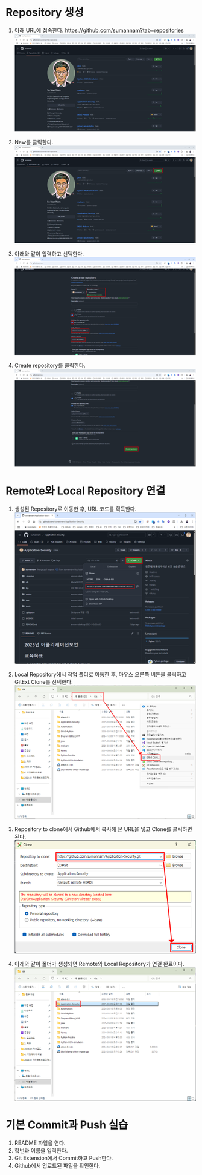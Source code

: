 # Repository 생성

1. 아래 URL에 접속한다.
	https://github.com/sumannam?tab=repositories
	![](attachments/Pasted%20image%2020250309071533.png)
		
2. New를 클릭한다.
	![](attachments/Pasted%20image%2020250309071846.png)
	
3. 아래와 같이 입력하고 선택한다.
	![](attachments/Pasted%20image%2020250309072015.png)

4. Create repository를 클릭한다.
	![](attachments/Pasted%20image%2020250309072047.png)
		
# Remote와 Local Repository 연결
1. 생성된 Repository로 이동한 후, URL 코드를 획득한다.
	![](attachments/Pasted%20image%2020250309072310.png)
		
2. Local Repository에서 작업 폴더로 이동한 후, 마우스 오른쪽 버튼을 클릭하고 GitExt Clone를 선택한다.
	![](attachments/Pasted%20image%2020250309072502.png)
		
3. Repository to clone에서 Github에서 복사해 온 URL을 넣고 Clone를 클릭하면 된다.
	![](attachments/Pasted%20image%2020250309072642.png)
		
4. 아래와 같이 폴더가 생성되면 Remote와 Local Repository가 연결 완료이다.
	![](attachments/Pasted%20image%2020250309072815.png)


# 기본 Commit과 Push 실습
1. README 파일을 연다.
2. 학번과 이름을 입력한다.
3. Git Extension에서 Commit하고 Push한다.
4. Github에서 업로드된 파일을 확인한다.